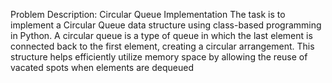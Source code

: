 Problem Description: Circular Queue Implementation
The task is to implement a Circular Queue data structure using class-based programming in Python. A circular queue is a type of queue in which the last element is connected back to the first element, creating a circular arrangement. This structure helps efficiently utilize memory space by allowing the reuse of vacated spots when elements are dequeued
